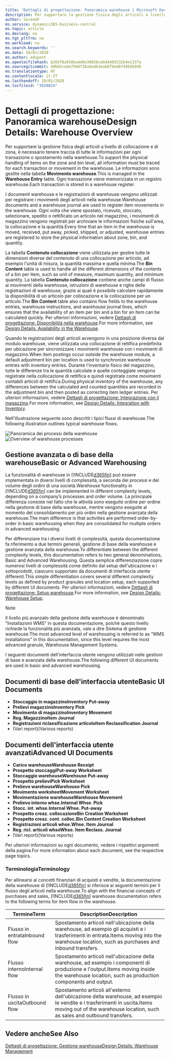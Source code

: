 ```yaml
---
title: 'Dettagli di progettazione: Panoramica warehouse | Microsoft Docs'
description: Per supportare la gestione fisica degli articoli a livello di collocazione e di zona, è necessario tenere traccia di tutte le informazioni per ogni transazione o spostamento nella warehouse. Le informazioni sono gestite nella tabella **Movimento warehouse**. Ogni transazione viene memorizzata in un registro warehouse.
author: SorenGP
ms.service: dynamics365-business-central
ms.topic: article
ms.devlang: na
ms.tgt_pltfrm: na
ms.workload: na
ms.search.keywords: ''
ms.date: 10/01/2020
ms.author: edupont
ms.openlocfilehash: b265f8a910ba4d6e36856ce6d4485532b4e1337a
ms.sourcegitcommit: ddbb5cede750df1baba4b3eab8fbed6744b5b9d6
ms.translationtype: HT
ms.contentlocale: it-IT
ms.lasthandoff: 10/01/2020
ms.locfileid: "3920824"
---
```

# <a name="design-details-warehouse-overview"></a><span data-ttu-id="8ca64-105">Dettagli di progettazione: Panoramica warehouse</span><span class="sxs-lookup"><span data-stu-id="8ca64-105">Design Details: Warehouse Overview</span></span>
<span data-ttu-id="8ca64-106">Per supportare la gestione fisica degli articoli a livello di collocazione e di zona, è necessario tenere traccia di tutte le informazioni per ogni transazione o spostamento nella warehouse.</span><span class="sxs-lookup"><span data-stu-id="8ca64-106">To support the physical handling of items on the zone and bin level, all information must be traced for each transaction or movement in the warehouse.</span></span> <span data-ttu-id="8ca64-107">Le informazioni sono gestite nella tabella **Movimento warehouse**.</span><span class="sxs-lookup"><span data-stu-id="8ca64-107">This is managed in the **Warehouse Entry** table.</span></span> <span data-ttu-id="8ca64-108">Ogni transazione viene memorizzata in un registro warehouse.</span><span class="sxs-lookup"><span data-stu-id="8ca64-108">Each transaction is stored in a warehouse register.</span></span>  

<span data-ttu-id="8ca64-109">I documenti warehouse e le registrazioni di warehouse vengono utilizzati per registrare i movimenti degli articoli nella warehouse.</span><span class="sxs-lookup"><span data-stu-id="8ca64-109">Warehouse documents and a warehouse journal are used to register item movements in the warehouse.</span></span> <span data-ttu-id="8ca64-110">Ogni volta che viene spostato, ricevuto, stoccato, selezionare, spedito o rettificato un articolo nel magazzino, i movimenti di magazzino vengono registrati per archiviare le informazioni fisiche sull'area, la collocazione e la quantità.</span><span class="sxs-lookup"><span data-stu-id="8ca64-110">Every time that an item in the warehouse is moved, received, put away, picked, shipped, or adjusted, warehouse entries are registered to store the physical information about zone, bin, and quantity.</span></span>

<span data-ttu-id="8ca64-111">La tabella **Contenuto collocazione** viene utilizzata per gestire tutte le dimensioni diverse del contenuto di una collocazione per articolo, ad esempio l'unità di misura, la quantità massima e quella minima.</span><span class="sxs-lookup"><span data-stu-id="8ca64-111">The **Bin Content** table is used to handle all the different dimensions of the contents of a bin per item, such as unit of measure, maximum quantity, and minimum quantity.</span></span> <span data-ttu-id="8ca64-112">La tabella **Contenuto collocazione** contiene anche campi di flusso ai movimenti della warehouse, istruzioni di warehouse e righe delle registrazioni di warehouse, grazie ai quali è possibile calcolare rapidamente la disponibilità di un articolo per collocazione e la collocazione per un articolo.</span><span class="sxs-lookup"><span data-stu-id="8ca64-112">The **Bin Content** table also contains flow fields to the warehouse entries, warehouse instructions, and warehouse journal lines, which ensures that the availability of an item per bin and a bin for an item can be calculated quickly.</span></span> <span data-ttu-id="8ca64-113">Per ulteriori informazioni, vedere [Dettagli di progettazione: Disponibilità nella warehouse](design-details-availability-in-the-warehouse.md).</span><span class="sxs-lookup"><span data-stu-id="8ca64-113">For more information, see [Design Details: Availability in the Warehouse](design-details-availability-in-the-warehouse.md).</span></span>  

<span data-ttu-id="8ca64-114">Quando le registrazioni degli articoli avvengono in una posizione diversa dal modulo warehouse, viene utilizzata una collocazione di rettifica predefinita per ubicazione per sincronizzare i movimenti warehouse con i movimenti di magazzino.</span><span class="sxs-lookup"><span data-stu-id="8ca64-114">When item postings occur outside the warehouse module, a default adjustment bin per location is used to synchronize warehouse entries with inventory entries.</span></span> <span data-ttu-id="8ca64-115">Durante l'inventario fisico del magazzino, tutte le differenze tra le quantità calcolate e quelle conteggiate vengono registrate nella collocazione di rettifica e quindi registrate come movimenti contabili articoli di rettifica.</span><span class="sxs-lookup"><span data-stu-id="8ca64-115">During physical inventory of the warehouse, any differences between the calculated and counted quantities are recorded in the adjustment bin and then posted as correcting item ledger entries.</span></span> <span data-ttu-id="8ca64-116">Per ulteriori informazioni, vedere [Dettagli di progettazione: Integrazione con il magazzino](design-details-integration-with-inventory.md).</span><span class="sxs-lookup"><span data-stu-id="8ca64-116">For more information, see [Design Details: Integration with Inventory](design-details-integration-with-inventory.md).</span></span>  

<span data-ttu-id="8ca64-117">Nell'illustrazione seguente sono descritti i tipici flussi di warehouse.</span><span class="sxs-lookup"><span data-stu-id="8ca64-117">The following illustration outlines typical warehouse flows.</span></span>  

<span data-ttu-id="8ca64-118">![Panoramica dei processi della warehouse](media/design_details_warehouse_management_overview.png "Panoramica dei processi della warehouse")</span><span class="sxs-lookup"><span data-stu-id="8ca64-118">![Overview of warehouse processes](media/design_details_warehouse_management_overview.png "Overview of warehouse processes")</span></span>  

## <a name="basic-or-advanced-warehousing"></a><span data-ttu-id="8ca64-119">Gestione avanzata o di base della warehouse</span><span class="sxs-lookup"><span data-stu-id="8ca64-119">Basic or Advanced Warehousing</span></span>  
<span data-ttu-id="8ca64-120">La funzionalità di warehouse in [!INCLUDE[d365fin](includes/d365fin_md.md)] può essere implementata in diversi livelli di complessità, a seconda dei processi e del volume degli ordini di una società.</span><span class="sxs-lookup"><span data-stu-id="8ca64-120">Warehouse functionality in [!INCLUDE[d365fin](includes/d365fin_md.md)] can be implemented in different complexity levels, depending on a company’s processes and order volume.</span></span> <span data-ttu-id="8ca64-121">La principale differenza consiste nel fatto che le attività sono eseguite ordine per ordine nella gestione di base della warehouse, mentre vengono eseguite al momento del consolidamento per più ordini nella gestione avanzata della warehouse.</span><span class="sxs-lookup"><span data-stu-id="8ca64-121">The main difference is that activities are performed order-by-order in basic warehousing when they are consolidated for multiple orders in advanced warehousing.</span></span>  

 <span data-ttu-id="8ca64-122">Per differenziare tra i diversi livelli di complessità, questa documentazione fa riferimento a due termini generali, gestione di base della warehouse e gestione avanzata della warehouse.</span><span class="sxs-lookup"><span data-stu-id="8ca64-122">To differentiate between the different complexity levels, this documentation refers to two general denominations, Basic and Advanced Warehousing.</span></span> <span data-ttu-id="8ca64-123">Questa semplice differenziazione copre numerosi livelli di complessità come definito dal setup dell'ubicazione e i sottoprodotti, ciascuno supportato da documenti di interfaccia utente differenti.</span><span class="sxs-lookup"><span data-stu-id="8ca64-123">This simple differentiation covers several different complexity levels as defined by product granules and location setup, each supported by different UI documents.</span></span> <span data-ttu-id="8ca64-124">Per ulteriori informazioni, vedere [Dettagli di progettazione: Setup warehouse](design-details-warehouse-setup.md).</span><span class="sxs-lookup"><span data-stu-id="8ca64-124">For more information, see [Design Details: Warehouse Setup](design-details-warehouse-setup.md).</span></span>  

> [!NOTE]  
>  <span data-ttu-id="8ca64-125">Il livello più avanzato della gestione della warehouse è denominato "Installazioni WMS" in questa documentazione, poiché questo livello richiede la funzionalità più avanzata, vale a dire Sistema di gestione warehouse.</span><span class="sxs-lookup"><span data-stu-id="8ca64-125">The most advanced level of warehousing is referred to as “WMS installations” in this documentation, since this level requires the most advanced granule, Warehouse Management Systems.</span></span>  

 <span data-ttu-id="8ca64-126">I seguenti documenti dell'interfaccia utente vengono utilizzati nelle gestioni di base e avanzata della warehouse.</span><span class="sxs-lookup"><span data-stu-id="8ca64-126">The following different UI documents are used in basic and advanced warehousing.</span></span>  

## <a name="basic-ui-documents"></a><span data-ttu-id="8ca64-127">Documenti di base dell'interfaccia utente</span><span class="sxs-lookup"><span data-stu-id="8ca64-127">Basic UI Documents</span></span>  

-   <span data-ttu-id="8ca64-128">**Stoccaggio in magazzino**</span><span class="sxs-lookup"><span data-stu-id="8ca64-128">**Inventory Put-away**</span></span>  
-   <span data-ttu-id="8ca64-129">**Prelievi magazzino**</span><span class="sxs-lookup"><span data-stu-id="8ca64-129">**Inventory Pick**</span></span>  
-   <span data-ttu-id="8ca64-130">**Movimento di magazzino**</span><span class="sxs-lookup"><span data-stu-id="8ca64-130">**Inventory Movement**</span></span>  
-   <span data-ttu-id="8ca64-131">**Reg. Magazzino**</span><span class="sxs-lookup"><span data-stu-id="8ca64-131">**Item Journal**</span></span>  
-   <span data-ttu-id="8ca64-132">**Registrazioni riclassificazione articolo**</span><span class="sxs-lookup"><span data-stu-id="8ca64-132">**Item Reclassification Journal**</span></span>  
-   <span data-ttu-id="8ca64-133">(Vari report)</span><span class="sxs-lookup"><span data-stu-id="8ca64-133">(Various reports)</span></span>  

## <a name="advanced-ui-documents"></a><span data-ttu-id="8ca64-134">Documenti dell'interfaccia utente avanzati</span><span class="sxs-lookup"><span data-stu-id="8ca64-134">Advanced UI Documents</span></span>  

-   <span data-ttu-id="8ca64-135">**Carico warehouse**</span><span class="sxs-lookup"><span data-stu-id="8ca64-135">**Warehouse Receipt**</span></span>  
-   <span data-ttu-id="8ca64-136">**Prospetto stoccaggi**</span><span class="sxs-lookup"><span data-stu-id="8ca64-136">**Put-away Worksheet**</span></span>  
-   <span data-ttu-id="8ca64-137">**Stoccaggio warehouse**</span><span class="sxs-lookup"><span data-stu-id="8ca64-137">**Warehouse Put-away**</span></span>  
-   <span data-ttu-id="8ca64-138">**Prospetto prelievi**</span><span class="sxs-lookup"><span data-stu-id="8ca64-138">**Pick Worksheet**</span></span>  
-   <span data-ttu-id="8ca64-139">**Prelievo warehouse**</span><span class="sxs-lookup"><span data-stu-id="8ca64-139">**Warehouse Pick**</span></span>  
-   <span data-ttu-id="8ca64-140">**Movimento worksheet**</span><span class="sxs-lookup"><span data-stu-id="8ca64-140">**Movement Worksheet**</span></span>  
-   <span data-ttu-id="8ca64-141">**Movimentazione warehouse**</span><span class="sxs-lookup"><span data-stu-id="8ca64-141">**Warehouse Movement**</span></span>  
-   <span data-ttu-id="8ca64-142">**Prelievo interno whse.**</span><span class="sxs-lookup"><span data-stu-id="8ca64-142">**Internal Whse. Pick**</span></span>  
-   <span data-ttu-id="8ca64-143">**Stocc. int. whse.**</span><span class="sxs-lookup"><span data-stu-id="8ca64-143">**Internal Whse. Put-away**</span></span>  
-   <span data-ttu-id="8ca64-144">**Prospetto creaz. collocazione**</span><span class="sxs-lookup"><span data-stu-id="8ca64-144">**Bin Creation Worksheet**</span></span>  
-   <span data-ttu-id="8ca64-145">**Prospetto creaz. cont. colloc.**</span><span class="sxs-lookup"><span data-stu-id="8ca64-145">**Bin Content Creation Worksheet**</span></span>  
-   <span data-ttu-id="8ca64-146">**Registrazioni articoli whse.**</span><span class="sxs-lookup"><span data-stu-id="8ca64-146">**Whse. Item Journal**</span></span>  
-   <span data-ttu-id="8ca64-147">**Reg. ricl. articoli whse**</span><span class="sxs-lookup"><span data-stu-id="8ca64-147">**Whse. Item Reclass. Journal**</span></span>  
-   <span data-ttu-id="8ca64-148">(Vari report)</span><span class="sxs-lookup"><span data-stu-id="8ca64-148">(Various reports)</span></span>  

<span data-ttu-id="8ca64-149">Per ulteriori informazioni su ogni documento, vedere i rispettivi argomenti della pagina.</span><span class="sxs-lookup"><span data-stu-id="8ca64-149">For more information about each document, see the respective page topics.</span></span>  

### <a name="terminology"></a><span data-ttu-id="8ca64-150">Terminologia</span><span class="sxs-lookup"><span data-stu-id="8ca64-150">Terminology</span></span>  
<span data-ttu-id="8ca64-151">Per allinearsi ai concetti finanziari di acquisti e vendite, la documentazione della warehouse di [!INCLUDE[d365fin](includes/d365fin_md.md)] si riferisce ai seguenti termini per il flusso degli articoli nella warehouse.</span><span class="sxs-lookup"><span data-stu-id="8ca64-151">To align with the financial concepts of purchases and sales, [!INCLUDE[d365fin](includes/d365fin_md.md)] warehouse documentation refers to the following terms for item flow in the warehouse.</span></span>  

|<span data-ttu-id="8ca64-152">Termine</span><span class="sxs-lookup"><span data-stu-id="8ca64-152">Term</span></span>|<span data-ttu-id="8ca64-153">Description</span><span class="sxs-lookup"><span data-stu-id="8ca64-153">Description</span></span>|  
|----------|---------------------------------------|  
|<span data-ttu-id="8ca64-154">Flusso in entrata</span><span class="sxs-lookup"><span data-stu-id="8ca64-154">Inbound flow</span></span>|<span data-ttu-id="8ca64-155">Spostamento articoli nell'ubicazione della warehouse, ad esempio gli acquisti e i trasferimenti in entrata.</span><span class="sxs-lookup"><span data-stu-id="8ca64-155">Items moving into the warehouse location, such as purchases and inbound transfers.</span></span>|  
|<span data-ttu-id="8ca64-156">Flusso interno</span><span class="sxs-lookup"><span data-stu-id="8ca64-156">Internal flow</span></span>|<span data-ttu-id="8ca64-157">Spostamento articoli nell'ubicazione della warehouse, ad esempio i componenti di produzione e l'output.</span><span class="sxs-lookup"><span data-stu-id="8ca64-157">Items moving inside the warehouse location, such as production components and output.</span></span>|  
|<span data-ttu-id="8ca64-158">Flusso in uscita</span><span class="sxs-lookup"><span data-stu-id="8ca64-158">Outbound flow</span></span>|<span data-ttu-id="8ca64-159">Spostamento articoli all'esterno dell'ubicazione della warehouse, ad esempio le vendite e i trasferimenti in uscita.</span><span class="sxs-lookup"><span data-stu-id="8ca64-159">Items moving out of the warehouse location, such as sales and outbound transfers.</span></span>|  

## <a name="see-also"></a><span data-ttu-id="8ca64-160">Vedere anche</span><span class="sxs-lookup"><span data-stu-id="8ca64-160">See Also</span></span>  
 [<span data-ttu-id="8ca64-161">Dettagli di progettazione: Gestione warehouse</span><span class="sxs-lookup"><span data-stu-id="8ca64-161">Design Details: Warehouse Management</span></span>](design-details-warehouse-management.md)
